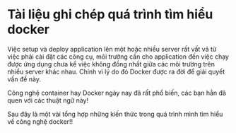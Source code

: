 # Tài liệu ghi chép quá trình tìm hiểu docker 

Việc setup và deploy application lên một hoặc nhiều server rất vất vả từ việc phải cài đặt các công cụ, môi trường cần cho application đến việc chạy được ứng dụng chưa kể việc không đồng nhất giữa các môi trường trên nhiều server khác nhau. Chính vì lý do đó Docker được ra đời để giải quyết vấn đề này. 

Công nghệ container hay Docker ngày nay đã rất phổ biến, các bạn hẳn đã quen với các thuật ngữ này!

Sau đây là một vài tổng hợp những kiến thức trong quá trình mình tìm hiểu về công nghệ docker!!